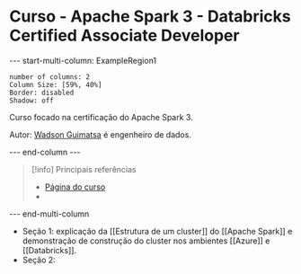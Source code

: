# Curso - Apache Spark 3 - Databricks Certified Associate Developer

--- start-multi-column: ExampleRegion1  
```column-settings  
number of columns: 2
Column Size: [59%, 40%]
Border: disabled
Shadow: off
```

Curso focado na certificação do Apache Spark 3.

Autor: [Wadson Guimatsa](https://www.udemy.com/user/wadson-guimatsa/) é engenheiro de dados.

--- end-column ---

> [!info] Principais referências
> - [Página do curso](https://www.udemy.com/course/apache-spark-3-databricks-certified-associate-developer/?couponCode=JUST4U02223)
>- 

--- end-multi-column

- Seção 1: explicação da [[Estrutura de um cluster]] do [[Apache Spark]] e demonstração de construção do cluster nos ambientes [[Azure]] e [[Databricks]].
- Seção 2:
